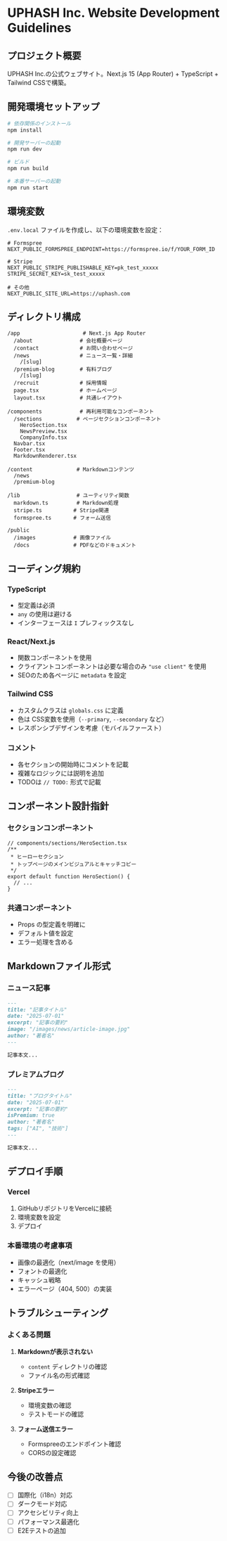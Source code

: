 # UPHASH Inc. Website Development Guidelines

## プロジェクト概要
UPHASH Inc.の公式ウェブサイト。Next.js 15 (App Router) + TypeScript + Tailwind CSSで構築。

## 開発環境セットアップ

```bash
# 依存関係のインストール
npm install

# 開発サーバーの起動
npm run dev

# ビルド
npm run build

# 本番サーバーの起動
npm run start
```

## 環境変数

`.env.local` ファイルを作成し、以下の環境変数を設定：

```env
# Formspree
NEXT_PUBLIC_FORMSPREE_ENDPOINT=https://formspree.io/f/YOUR_FORM_ID

# Stripe
NEXT_PUBLIC_STRIPE_PUBLISHABLE_KEY=pk_test_xxxxx
STRIPE_SECRET_KEY=sk_test_xxxxx

# その他
NEXT_PUBLIC_SITE_URL=https://uphash.com
```

## ディレクトリ構成

```
/app                    # Next.js App Router
  /about               # 会社概要ページ
  /contact             # お問い合わせページ
  /news                # ニュース一覧・詳細
    /[slug]
  /premium-blog        # 有料ブログ
    /[slug]
  /recruit             # 採用情報
  page.tsx             # ホームページ
  layout.tsx           # 共通レイアウト

/components            # 再利用可能なコンポーネント
  /sections           # ページセクションコンポーネント
    HeroSection.tsx
    NewsPreview.tsx
    CompanyInfo.tsx
  Navbar.tsx
  Footer.tsx
  MarkdownRenderer.tsx

/content              # Markdownコンテンツ
  /news
  /premium-blog

/lib                  # ユーティリティ関数
  markdown.ts         # Markdown処理
  stripe.ts          # Stripe関連
  formspree.ts       # フォーム送信

/public
  /images            # 画像ファイル
  /docs              # PDFなどのドキュメント
```

## コーディング規約

### TypeScript
- 型定義は必須
- `any` の使用は避ける
- インターフェースは `I` プレフィックスなし

### React/Next.js
- 関数コンポーネントを使用
- クライアントコンポーネントは必要な場合のみ `"use client"` を使用
- SEOのため各ページに `metadata` を設定

### Tailwind CSS
- カスタムクラスは `globals.css` に定義
- 色は CSS変数を使用（`--primary`, `--secondary` など）
- レスポンシブデザインを考慮（モバイルファースト）

### コメント
- 各セクションの開始時にコメントを記載
- 複雑なロジックには説明を追加
- TODOは `// TODO:` 形式で記載

## コンポーネント設計指針

### セクションコンポーネント
```tsx
// components/sections/HeroSection.tsx
/**
 * ヒーローセクション
 * トップページのメインビジュアルとキャッチコピー
 */
export default function HeroSection() {
  // ...
}
```

### 共通コンポーネント
- Props の型定義を明確に
- デフォルト値を設定
- エラー処理を含める

## Markdownファイル形式

### ニュース記事
```markdown
---
title: "記事タイトル"
date: "2025-07-01"
excerpt: "記事の要約"
image: "/images/news/article-image.jpg"
author: "著者名"
---

記事本文...
```

### プレミアムブログ
```markdown
---
title: "ブログタイトル"
date: "2025-07-01"
excerpt: "記事の要約"
isPremium: true
author: "著者名"
tags: ["AI", "技術"]
---

記事本文...
```

## デプロイ手順

### Vercel
1. GitHubリポジトリをVercelに接続
2. 環境変数を設定
3. デプロイ

### 本番環境の考慮事項
- 画像の最適化（next/image を使用）
- フォントの最適化
- キャッシュ戦略
- エラーページ（404, 500）の実装

## トラブルシューティング

### よくある問題
1. **Markdownが表示されない**
   - `content` ディレクトリの確認
   - ファイル名の形式確認

2. **Stripeエラー**
   - 環境変数の確認
   - テストモードの確認

3. **フォーム送信エラー**
   - Formspreeのエンドポイント確認
   - CORSの設定確認

## 今後の改善点
- [ ] 国際化（i18n）対応
- [ ] ダークモード対応
- [ ] アクセシビリティ向上
- [ ] パフォーマンス最適化
- [ ] E2Eテストの追加
